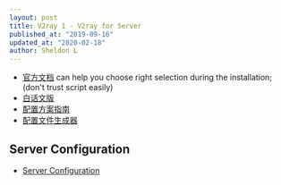 ```yaml
---
layout: post
title: V2ray 1 - V2ray for Server
published_at: "2019-09-16"
updated_at: "2020-02-18"
author: Sheldon L
---
```


- [官方文档](https://www.v2ray.com/) can help you choose right selection during the installation; (don't trust script easily)
- [白话文版](https://guide.v2fly.org/prep/install.html#%E8%84%9A%E6%9C%AC%E5%AE%89%E8%A3%85)
- [配置方案指南](https://github.com/KiriKira/vTemplate?files=1)
- [配置文件生成器](https://www.veekxt.com/utils/v2ray_gen)

## Server Configuration

- [Server Configuration](https://github.com/sheldonldev/servers-logs/tree/master/v2ray)
